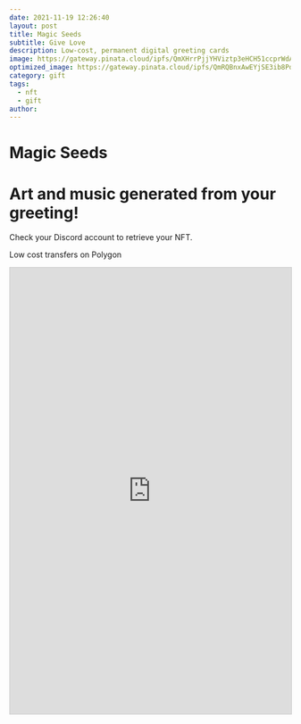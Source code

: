 ```yaml
---
date: 2021-11-19 12:26:40
layout: post
title: Magic Seeds
subtitle: Give Love
description: Low-cost, permanent digital greeting cards
image: https://gateway.pinata.cloud/ipfs/QmXHrrPjjYHViztp3eHCH51ccprWdAUhbZknAKkerPkCTC
optimized_image: https://gateway.pinata.cloud/ipfs/QmRQBnxAwEYjSE3ib8PdnXiLFVRCthYBjYEcbG1pnFFA1j
category: gift
tags:
  - nft
  - gift
author: 
---
```


# Magic Seeds
# Art and music generated from your greeting!

Check your Discord account to retrieve your NFT.

Low cost transfers on Polygon

<iframe class="airtable-embed" src="https://airtable.com/embed/shrfKGnSS5sRi02r2?backgroundColor=purple" frameborder="0" onmousewheel="" width="100%" height="800" style="background: transparent; border: 1px solid #ccc;"></iframe>






